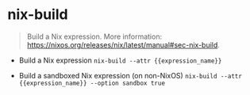 # nix-build
> Build a Nix expression.
> More information: <https://nixos.org/releases/nix/latest/manual#sec-nix-build>.

- Build a Nix expression
`nix-build --attr {{expression_name}}`

- Build a sandboxed Nix expression (on non-NixOS)
`nix-build --attr {{expression_name}} --option sandbox true`
